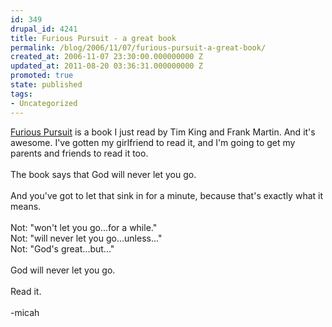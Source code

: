 ```yaml
---
id: 349
drupal_id: 4241
title: Furious Pursuit - a great book
permalink: /blog/2006/11/07/furious-pursuit-a-great-book/
created_at: 2006-11-07 23:30:00.000000000 Z
updated_at: 2011-08-20 03:36:31.000000000 Z
promoted: true
state: published
tags:
- Uncategorized
---
```

<a href="http://www.amazon.com/gp/redirect.html?ie=UTF8&amp;location=http%3A%2F%2Fwww.amazon.com%2FFurious-Pursuit-Why-Will-Never%2Fdp%2F1400071496%2Fsr%3D8-1%2Fqid%3D1162903796%3Fie%3DUTF8%26s%3Dbooks&amp;tag=reddingbrothe-20&amp;linkCode=ur2&amp;camp=1789&amp;creative=9325">Furious Pursuit</a> is a book I just read by Tim King and Frank Martin. And it's awesome. I've gotten my girlfriend to read it, and I'm going to get my parents and friends to read it too.<br /><br />The book says that God will never let you go.<br /><br />And you've got to let that sink in for a minute, because that's exactly what it means. <br /><br />Not: "won't let you go...for a while."<br />Not: "will never let you go...unless..."<br />Not: "God's great...but..."<br /><br />God will never let you go.<br /><br />Read it.<br /><br />-micah
